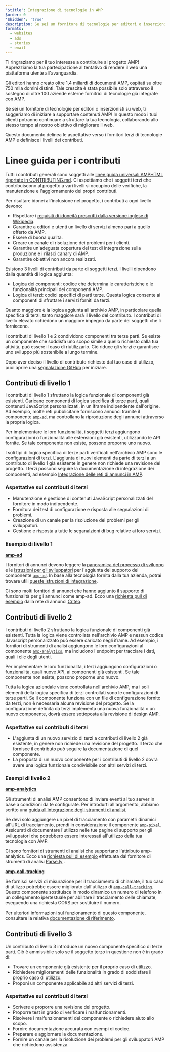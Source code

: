 ```yaml
---
'$title': Integrazione di tecnologie in AMP
$order: 0
'$hidden': 'true'
description: Se sei un fornitore di tecnologie per editori o inserzionisti su web, ti suggeriamo di iniziare a supportare contenuti AMP in modo che i tuoi clienti possano continuare a sfruttare la tua tecnologia e ...
formats:
  - websites
  - ads
  - stories
  - email
---
```


Ti ringraziamo per il tuo interesse a contribuire al progetto AMP! Apprezziamo la tua partecipazione al tentativo di rendere il web una piattaforma utente all'avanguardia.

Gli editori hanno creato oltre 1,4 miliardi di documenti AMP, ospitati su oltre 750 mila domini distinti. Tale crescita è stata possibile solo attraverso il sostegno di oltre 100 aziende esterne fornitrici di tecnologie già integrate con AMP.

Se sei un fornitore di tecnologie per editori o inserzionisti su web, ti suggeriamo di iniziare a supportare contenuti AMP! In questo modo i tuoi clienti potranno continuare a sfruttare la tua tecnologia, collaborando allo stesso tempo al nostro obiettivo di migliorare il web.

Questo documento delinea le aspettative verso i fornitori terzi di tecnologie AMP e definisce i livelli dei contributi.

# Linee guida per i contributi

Tutti i contributi generali sono soggetti alle [linee guida universali AMPHTML riportate in CONTRIBUTING.md](https://github.com/ampproject/amphtml/blob/master/CONTRIBUTING.md). Ci aspettiamo che i soggetti terzi che contribuiscono al progetto a vari livelli si occupino delle verifiche, la manutenzione e l'aggiornamento dei propri contributi.

Per risultare idonei all'inclusione nel progetto, i contributi a ogni livello devono:

- Rispettare i [requisiti di idoneità prescritti dalla versione inglese di Wikipedia](https://en.wikipedia.org/wiki/Wikipedia:Notability).
- Garantire a editori e utenti un livello di servizi almeno pari a quello offerto da AMP.
- Essere di buona qualità.
- Creare un canale di risoluzione dei problemi per i clienti.
- Garantire un'adeguata copertura dei test di integrazione sulla produzione e i rilasci canary di AMP.
- Garantire obiettivi non ancora realizzati.

Esistono 3 livelli di contributi da parte di soggetti terzi. I livelli dipendono dalla quantità di logica aggiunta:

- Logica dei componenti: codice che determina le caratteristiche e le funzionalità principali dei componenti AMP.
- Logica di terzi: codici specifici di parti terze. Questa logica consente ai componenti di sfruttare i servizi forniti da terzi.

Quanto maggiore è la logica aggiunta all'archivio AMP, in particolare quella specifica di terzi, tanto maggiore sarà il livello del contributo. I contributi di livello elevato richiedono un maggiore impegno da parte dei soggetti che li forniscono.

I contributi di livello 1 e 2 condividono componenti tra terze parti. Se esiste un componente che soddisfa uno scopo simile a quello richiesto dalla tua attività, può essere il caso di riutilizzarlo. Ciò riduce gli sforzi e garantisce uno sviluppo più sostenibile a lungo termine.

Dopo aver deciso il livello di contributo richiesto dal tuo caso di utilizzo, puoi aprire una [segnalazione GitHub](https://github.com/ampproject/amphtml/issues/new) per iniziare.

## Contributi di livello 1

I contributi di livello 1 sfruttano la logica funzionale di componenti già esistenti. Caricano componenti di logica specifica di terze parti, quali contenuti JavaScript personalizzati, in un iframe indipendente dall'origine. Ad esempio, molte reti pubblicitarie forniscono annunci tramite il componente [`amp-ad`](../../../components/reference/amp-ad.md), ma controllano la riproduzione degli annunci attraverso la propria logica.

Per implementare le loro funzionalità, i soggetti terzi aggiungono configurazioni o funzionalità alle estensioni già esistenti, utilizzando le API fornite. Se tale componente non esiste, possono proporne uno nuovo.

I soli tipi di logica specifica di terze parti verificati nell'archivio AMP sono le configurazioni di terzi. L'aggiunta di nuovi elementi da parte di terzi a un contributo di livello 1 già esistente in genere non richiede una revisione del progetto. I terzi possono seguire la documentazione di integrazione dei componenti, ad esempio [Integrazione delle reti di annunci in AMP](https://github.com/ampproject/amphtml/blob/master/ads/README.md).

### Aspettative sui contributi di terzi

- Manutenzione e gestione di contenuti JavaScript personalizzati del fornitore in modo indipendente.
- Fornitura dei test di configurazione e risposta alle segnalazioni di problemi.
- Creazione di un canale per la risoluzione dei problemi per gli sviluppatori.
- Gestione e risposta a tutte le seganalzioni di bug relative ai loro servizi.

### Esempio di livello 1

[**amp-ad**](../../../components/reference/amp-ad.md)

I fornitori di annunci devono leggere la [panoramica del processo di sviluppo](https://github.com/ampproject/amphtml/tree/master/ads#overview) e le [istruzioni per gli sviluppatori](https://github.com/ampproject/amphtml/tree/master/ads#developer-guidelines-for-a-pull-request) per l'aggiunta del supporto del componente [`amp-ad`](../../../components/reference/amp-ad.md). In base alla tecnologia fornita dalla tua azienda, potrai trovare utili [queste istruzioni di integrazione](/content/amp-dev/documentation/guides-and-tutorials/contribute/vendor-contributions/ad-integration-guide.md?format=ads).

Ci sono molti fornitori di annunci che hanno aggiunto il supporto di funzionalità per gli annunci come amp-ad. Ecco una [richiesta pull di esempio](https://github.com/ampproject/amphtml/pull/2299) dalla rete di annunci [Criteo](https://github.com/ampproject/amphtml/blob/master/ads/criteo.md).

## Contributi di livello 2

I contributi di livello 2 sfruttano la logica funzionale di componenti già esistenti. Tutta la logica viene controllata nell'archivio AMP e nessun codice Javascript personalizzato può essere caricato negli iframe. Ad esempio, i fornitori di strumenti di analisi aggiungono le loro configurazioni al componente [`amp-analytics`](../../../components/reference/amp-analytics.md), ma includono l'endpoint per tracciare i dati, quali i clic degli utenti.

Per implementare le loro funzionalità, i terzi aggiungono configurazioni o funzionalità, quali nuove API, ai componenti già esistenti. Se tale componente non esiste, possono proporne uno nuovo.

Tutta la logica aziendale viene controllata nell'archivio AMP, ma i soli elementi della logica specifica di terzi controllati sono le configurazioni di terze parti. Se il componente funziona con un file di configurazione fornito da terzi, non è necessaria alcuna revisione del progetto. Se la configurazione definita da terzi implementa una nuova funzionalità o un nuovo componente, dovrà essere sottoposta alla revisione di design AMP.

### Aspettative sui contributi di terzi

- L'aggiunta di un nuovo servizio di terzi a contributi di livello 2 già esistente, in genere non richiede una revisione del progetto. Il terzo che fornisce il contributo può seguire la documentazione di quel componente.
- La proposta di un nuovo componente per i contributi di livello 2 dovrà avere una logica funzionale condivisibile con altri servizi di terzi.

### Esempi di livello 2

[**amp-analytics**](../../../components/reference/amp-analytics.md)

Gli strumenti di analisi AMP consentono di inviare eventi al tuo server in base a condizioni da te configurate. Per introdurti all'argomento, abbiamo scritto una [guida all'integrazione degli strumenti di analisi](../../optimize-measure/configure-analytics/index.md).

Se devi solo aggiungere un pixel di tracciamento con parametri dinamici all'URL di tracciamento, prendi in considerazione il componente [`amp-pixel`](../../../components/reference/amp-pixel.md). Assicurati di documentare l'utilizzo nelle tue pagine di supporto per gli sviluppatori che potrebbero essere interessati all'utilizzo della tua tecnologia con AMP.

Ci sono fornitori di strumenti di analisi che supportano l'attributo amp-analytics. Ecco una [richiesta pull di esempio](https://github.com/ampproject/amphtml/pull/1595) effettuata dal fornitore di strumenti di analisi [Parse.ly](https://www.parsely.com/help/integration/google-amp/) .

[**amp-call-tracking**](../../../components/reference/amp-call-tracking.md)

Se fornisci servizi di misurazione per il tracciamento di chiamate, il tuo caso di utilizzo potrebbe essere migliorato dall'utilizzo di [`amp-call-tracking`](../../../components/reference/amp-call-tracking.md). Questo componente sostituisce in modo dinamico un numero di telefono in un collegamento ipertestuale per abilitare il tracciamento delle chiamate, eseguendo una richiesta CORS per sostituire il numero.

Per ulteriori informazioni sul funzionamento di questo componente, consultare la relativa [documentazione di riferimento](../../../components/reference/amp-call-tracking.md).

## Contributi di livello 3

Un contributo di livello 3 introduce un nuovo componente specifico di terze parti. Ciò è ammissibile solo se il soggetto terzo in questione non è in grado di:

- Trovare un componente già esistente per il proprio caso di utilizzo.
- Richiedere miglioramenti delle funzionalità in grado di soddisfare il proprio caso di utilizzo.
- Proponi un componente applicabile ad altri servizi di terzi.

### Aspettative sui contributi di terzi

- Scrivere e proporre una revisione del progetto.
- Proporre test in grado di verificare i malfunzionamenti.
- Risolvere i malfunzionamenti del componente o richiedere aiuto allo scopo.
- Fornire documentazione accurata con esempi di codice.
- Preparare e aggiornare la documentazione.
- Fornire un canale per la risoluzione dei problemi per gli sviluppatori AMP che richiedono assistenza.
